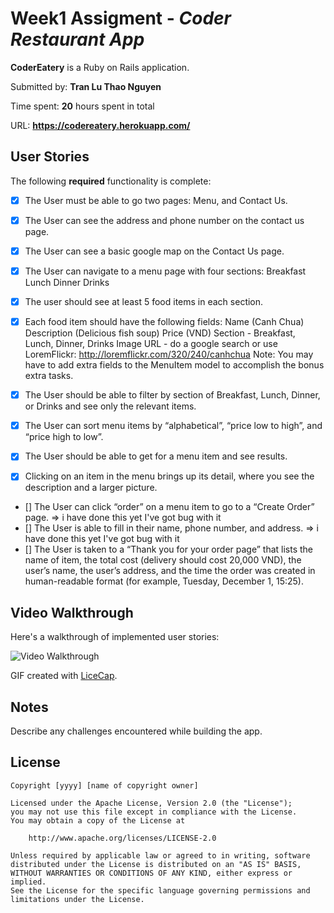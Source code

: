 # Week1 Assigment - *Coder Restaurant App*

**CoderEatery** is a Ruby on Rails application.

Submitted by: **Tran Lu Thao Nguyen**

Time spent: **20** hours spent in total

URL: **https://codereatery.herokuapp.com/**

## User Stories

The following **required** functionality is complete:

* [x] The User must be able to go two pages: Menu, and Contact Us.
* [x] The User can see the address and phone number on the contact us page.
* [x] The User can see a basic google map on the Contact Us page.
* [x] The User can navigate to a menu page with four sections:
        Breakfast
        Lunch
        Dinner
        Drinks
* [x] The user should see at least 5 food items in each section.
* [x] Each food item should have the following fields:
    Name (Canh Chua)
    Description (Delicious fish soup)
    Price (VND)
    Section - Breakfast, Lunch, Dinner, Drinks
    Image URL - do a google search or use LoremFlickr: http://loremflickr.com/320/240/canhchua
    Note: You may have to add extra fields to the MenuItem model to accomplish the bonus extra tasks.

* [x] The User should be able to filter by section of Breakfast, Lunch, Dinner, or Drinks and see only the relevant items.
* [x] The User can sort menu items by “alphabetical”, “price low to high”, and “price high to low”.
* [x] The User should be able to get for a menu item and see results.
* [x] Clicking on an item in the menu brings up its detail, where you see the description and a larger picture.
* [] The User can click “order” on a menu item to go to a “Create Order” page. => i have done this yet I've got bug with it
* [] The User is able to fill in their name, phone number, and address. => i have done this yet I've got bug with it
* [] The User is taken to a “Thank you for your order page” that lists the name of item, the total cost (delivery should cost 20,000 VND), the user’s name, the user’s address, and the time the order was created in human-readable format (for example, Tuesday, December 1, 15:25).

## Video Walkthrough 

Here's a walkthrough of implemented user stories:

![Video Walkthrough](http://myphamdongy.net/RORBlogAppDemo.gif)

GIF created with [LiceCap](http://www.cockos.com/licecap/).

## Notes

Describe any challenges encountered while building the app.

## License

    Copyright [yyyy] [name of copyright owner]

    Licensed under the Apache License, Version 2.0 (the "License");
    you may not use this file except in compliance with the License.
    You may obtain a copy of the License at

        http://www.apache.org/licenses/LICENSE-2.0

    Unless required by applicable law or agreed to in writing, software
    distributed under the License is distributed on an "AS IS" BASIS,
    WITHOUT WARRANTIES OR CONDITIONS OF ANY KIND, either express or implied.
    See the License for the specific language governing permissions and
    limitations under the License.